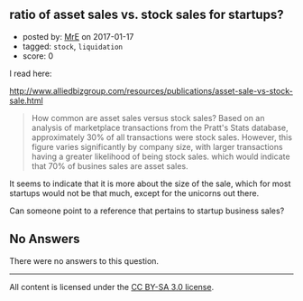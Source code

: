 ## ratio of asset sales vs. stock sales for startups?

- posted by: [MrE](https://stackexchange.com/users/2909719/mre) on 2017-01-17
- tagged: `stock`, `liquidation`
- score: 0

I read here:

http://www.alliedbizgroup.com/resources/publications/asset-sale-vs-stock-sale.html

> How common are asset sales versus stock sales? Based on an analysis of
> marketplace transactions from the Pratt's Stats database,
> approximately 30% of all transactions were stock sales. However, this
> figure varies significantly by company size, with larger transactions
> having a greater likelihood of being stock sales. which would indicate
> that 70% of busines sales are asset sales.

It seems to indicate that it is more about the size of the sale, which for most startups would not be that much, except for the unicorns out there.

Can someone point to a reference that pertains to startup business sales? 

## No Answers

There were no answers to this question.


---

All content is licensed under the [CC BY-SA 3.0 license](https://creativecommons.org/licenses/by-sa/3.0/).
